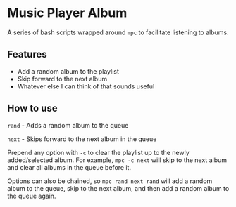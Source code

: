 # Music Player Album
A series of bash scripts wrapped around `mpc` to facilitate listening to albums.

## Features

* Add a random album to the playlist
* Skip forward to the next album
* Whatever else I can think of that sounds useful

## How to use

`rand` - Adds a random album to the queue

`next` - Skips forward to the next album in the queue

Prepend any option with `-c` to clear the playlist up to the newly added/selected album. For example, `mpc -c next` will skip to the next album and clear all albums in the queue before it.

Options can also be chained, so `mpc rand next rand` will add a random album to the queue, skip to the next album, and then add a random album to the queue again.
